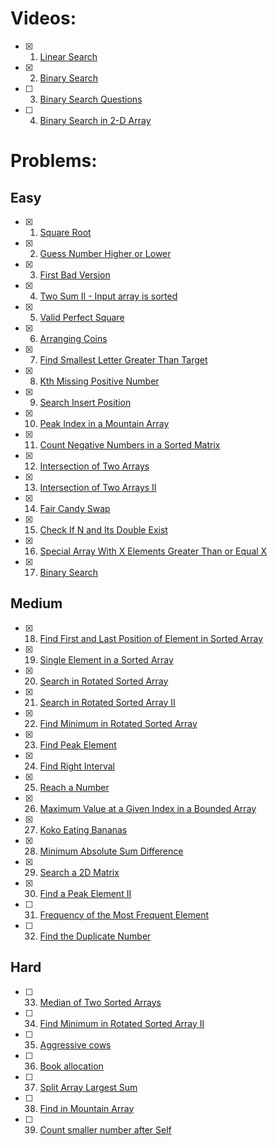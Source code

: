 # Videos:

- [x] 1. [Linear Search](https://youtu.be/_HRA37X8N_Q)
- [x] 2. [Binary Search](https://youtu.be/f6UU7V3szVw)
- [ ] 3. [Binary Search Questions](https://youtu.be/W9QJ8HaRvJQ)
- [ ] 4. [Binary Search in 2-D Array](https://www.youtube.com/watch?v=enI_KyGLYPo)

# Problems:

## Easy

- [x] 1. [Square Root](https://leetcode.com/problems/sqrtx/)
- [x] 2. [Guess Number Higher or Lower](https://leetcode.com/problems/guess-number-higher-or-lower/)
- [x] 3. [First Bad Version](https://leetcode.com/problems/first-bad-version/)
- [x] 4. [Two Sum II - Input array is sorted](https://leetcode.com/problems/two-sum-ii-input-array-is-sorted/)
- [x] 5. [Valid Perfect Square](https://leetcode.com/problems/valid-perfect-square/)
- [x] 6. [Arranging Coins](https://leetcode.com/problems/arranging-coins/)
- [x] 7. [Find Smallest Letter Greater Than Target](https://leetcode.com/problems/find-smallest-letter-greater-than-target/)
- [x] 8. [Kth Missing Positive Number](https://leetcode.com/problems/kth-missing-positive-number/)
- [x] 9. [Search Insert Position](https://leetcode.com/problems/search-insert-position/)
- [x] 10. [Peak Index in a Mountain Array](https://leetcode.com/problems/peak-index-in-a-mountain-array/)
- [x] 11. [Count Negative Numbers in a Sorted Matrix](https://leetcode.com/problems/count-negative-numbers-in-a-sorted-matrix/)
- [x] 12. [Intersection of Two Arrays](https://leetcode.com/problems/intersection-of-two-arrays/)
- [x] 13. [Intersection of Two Arrays II](https://leetcode.com/problems/intersection-of-two-arrays-ii/)
- [x] 14. [Fair Candy Swap](https://leetcode.com/problems/fair-candy-swap/)
- [x] 15. [Check If N and Its Double Exist](https://leetcode.com/problems/check-if-n-and-its-double-exist/)
- [x] 16. [Special Array With X Elements Greater Than or Equal X](https://leetcode.com/problems/special-array-with-x-elements-greater-than-or-equal-x/)
- [x] 17. [Binary Search](https://leetcode.com/problems/binary-search/)

## Medium

- [x] 18. [Find First and Last Position of Element in Sorted Array](https://leetcode.com/problems/find-first-and-last-position-of-element-in-sorted-array/)
- [x] 19. [Single Element in a Sorted Array](https://leetcode.com/problems/single-element-in-a-sorted-array/)
- [x] 20. [Search in Rotated Sorted Array](https://leetcode.com/problems/search-in-rotated-sorted-array/)
- [x] 21. [Search in Rotated Sorted Array II](https://leetcode.com/problems/search-in-rotated-sorted-array-ii/)
- [x] 22. [Find Minimum in Rotated Sorted Array](https://leetcode.com/problems/find-minimum-in-rotated-sorted-array/)
- [x] 23. [Find Peak Element](https://leetcode.com/problems/find-peak-element/)
- [x] 24. [Find Right Interval](https://leetcode.com/problems/find-right-interval/)
- [x] 25. [Reach a Number](https://leetcode.com/problems/reach-a-number/)
- [x] 26. [Maximum Value at a Given Index in a Bounded Array](https://leetcode.com/problems/maximum-value-at-a-given-index-in-a-bounded-array/)
- [x] 27. [Koko Eating Bananas](https://leetcode.com/problems/koko-eating-bananas/)
- [x] 28. [Minimum Absolute Sum Difference](https://leetcode.com/problems/minimum-absolute-sum-difference/)
- [x] 29. [Search a 2D Matrix](https://leetcode.com/problems/search-a-2d-matrix/)
- [x] 30. [Find a Peak Element II](https://leetcode.com/problems/find-a-peak-element-ii/)
- [ ] 31. [Frequency of the Most Frequent Element](https://leetcode.com/problems/frequency-of-the-most-frequent-element/)
- [ ] 32. [Find the Duplicate Number](https://leetcode.com/problems/find-the-duplicate-number/)

## Hard

- [ ] 33. [Median of Two Sorted Arrays](https://leetcode.com/problems/median-of-two-sorted-arrays/)
- [ ] 34. [Find Minimum in Rotated Sorted Array II](https://leetcode.com/problems/find-minimum-in-rotated-sorted-array-ii/)
- [ ] 35. [Aggressive cows](https://www.spoj.com/problems/AGGRCOW/)
- [ ] 36. [Book allocation](https://www.geeksforgeeks.org/allocate-minimum-number-pages/)
- [ ] 37. [Split Array Largest Sum](https://leetcode.com/problems/split-array-largest-sum/)
- [ ] 38. [Find in Mountain Array](https://leetcode.com/problems/find-in-mountain-array/)
- [ ] 39. [Count smaller number after Self](https://leetcode.com/problems/count-of-smaller-numbers-after-self/)
